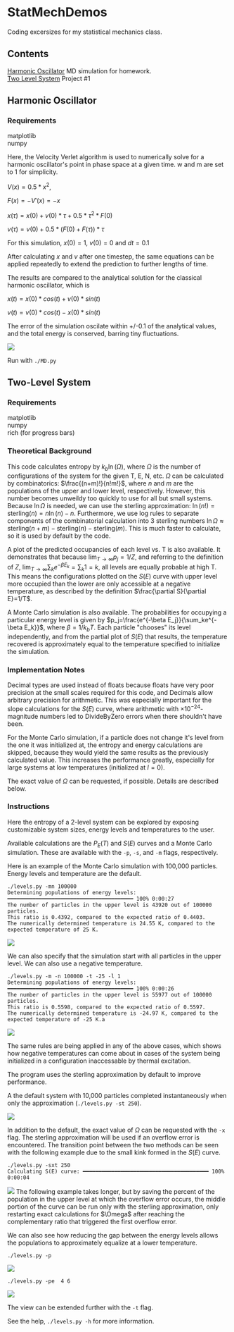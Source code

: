 # StatMechDemos
 Coding excersizes for my statistical mechanics class.

 ## Contents
 [Harmonic Oscillator](#harmonic-oscillator) MD simulation for homework.\
 [Two Level System](#two-level-system) Project #1

 ## Harmonic Oscillator

 ### Requirements
 matplotlib\
 numpy

 Here, the Velocity Verlet algorithm is used to numerically solve for a harmonic oscillator's point in phase space at a given time. w and m are set to 1 for simplicity.

 $V(x) = 0.5*x^2$,

 $F(x) = -V'(x) = -x$

 $x(τ) = x(0) + v(0) * τ + 0.5* τ^2 * F(0)$

 $v(τ) = v(0) + 0.5 * (F(0)+F(τ)) * τ$

 For this simulation, $x(0)=1$, $v(0)=0$ and $dt=0.1$

 After calculating $x$ and $v$ after one timestep, the same equations can be applied repeatedly to extend the prediction to further lengths of time.

 The results are compared to the analytical solution for the classical harmonic oscillator, which is

 $x(t) = x(0) * cos(t) + v(0) * sin(t)$

 $v(t) = v(0) * cos(t) - x(0) * sin(t)$

 The error of the simulation oscilate within +/-0.1 of the analytical values, and the total energy is conserved, barring tiny fluctuations.

 <img src="MD/MD.png">

  Run with `./MD.py`

  ## Two-Level System

  ### Requirements
  matplotlib\
  numpy\
  rich (for progress bars)

  ### Theoretical Background
  This code calculates entropy by $k_b\ln(\Omega)$, where $\Omega$ is the number of configurations of the system for the given T, E, N, etc. $\Omega$ can be calculated by combinatorics: $\frac{(n+m)!}{n!m!}$, where $n$ and $m$ are the populations of the upper and lower level, respectively. However, this number becomes unweildy too quickly to use for all but small systems. Because $\ln\Omega$ is needed, we can use the sterling approximation: $\ln(n!)=\text{sterling}(n) = n\ln(n)-n$. Furthermore, we use log rules to separate components of the combinatorial calculation into 3 sterling numbers $\ln\Omega \approx \text{sterling}(n+m) - \text{sterling}(n) - \text{sterling}(m)$. This is much faster to calculate, so it is used by default by the code.

  A plot of the predicted occupancies of each level vs. T is also available. It demonstrates that because $\lim_{T\to\infty}p_j=1/Z$, and referring to the definition of $Z$, $\lim_{T\to\infty}\sum_ke^{-\beta E_k}=\sum_k1=k$, all levels are equally probable at high T. This means the configurations plotted on the $S(E)$ curve with upper level more occupied than the lower are only accessible at a negative temperature, as described by the definition $\frac{\partial S}{\partial E}=1/T$.

  A Monte Carlo simulation is also available. The probabilities for occupying a particular energy level is given by $p_j=\frac{e^{-\beta E_j}}{\sum_ke^{-\beta E_k}}$, where $\beta=1/k_bT$. Each particle "chooses" its level independently, and from the partial plot of $S(E)$ that results, the temperature recovered is approximately equal to the temperature specified to initialize the simulation.

  ### Implementation Notes
  Decimal types are used instead of floats because floats have very poor precision at the small scales required for this code, and Decimals allow arbitrary precision for arithmetic. This was especially important for the slope calculations for the $S(E)$ curve, where arithmetic with $\times 10^{-24}$-magnitude numbers led to DivideByZero errors when there shouldn't have been.

  For the Monte Carlo simulation, if a particle does not change it's level from the one it was initialized at, the entropy and energy calculations are skipped, because they would yield the same results as the previously calculated value. This increases the performance greatly, especially for large systems at low temperatures (initialized at $l=0$).

  The exact value of $\Omega$ can be requested, if possible. Details are described below.

  ### Instructions

  Here the entropy of a 2-level system can be explored by exposing customizable system sizes, energy levels and temperatures to the user.

  Available calculations are the $P_E(T)$ and $S(E)$ curves and a Monte Carlo simulation. These are available with the `-p`, `-s`, and `-m` flags, respectively.

  Here is an example of the Monte Carlo simulation with 100,000 particles. Energy levels and temperature are the default.

  ```
  ./levels.py -mn 100000
  Determining populations of energy levels: ━━━━━━━━━━━━━━━━━━━━━━━━━━━━━━━━━━━━━━━━ 100% 0:00:27
  The number of particles in the upper level is 43920 out of 100000 particles.
  This ratio is 0.4392, compared to the expected ratio of 0.4403.
  The numerically determined temperature is 24.55 K, compared to the expected temperature of 25 K.

  ```
  <img src="levels/MonteCarlo100000N25K.png">


  We can also specify that the simulation start with all particles in the upper level. We can also use a negative temperature.

  ```
  ./levels.py -m -n 100000 -t -25 -l 1
  Determining populations of energy levels: ━━━━━━━━━━━━━━━━━━━━━━━━━━━━━━━━━━━━━━━━ 100% 0:00:26
  The number of particles in the upper level is 55977 out of 100000 particles.
  This ratio is 0.5598, compared to the expected ratio of 0.5597.
  The numerically determined temperature is -24.97 K, compared to the expected temperature of -25 K.a
  ```
  <img src="levels/neg_t_l_1.png">

  The same rules are being applied in any of the above cases, which shows how negative temperatures can come about in cases of the system being initialized in a configuration inaccessable by thermal excitation.


  The program uses the sterling approximation by default to improve performance.

  A the default system with 10,000 particles completed instantaneously when only the approximation (`./levels.py -st 250`).

  <img src="levels/SE_approx.png">

  In addition to the default, the exact value of $\Omega$ can be requested with the `-x` flag. The sterling approximation will be used if an overflow error is encountered. The transition point between the two methods can be seen with the following example due to the small kink formed in the $S(E)$ curve.
  ```
  ./levels.py -sxt 250
  Calculating S(E) curve: ━━━━━━━━━━━━━━━━━━━━━━━━━━━━━━━━━━━━━━━━ 100% 0:00:04
 ```
  <img src="levels/SE_transition.png">
  The following example takes longer, but by saving the percent of the population in the upper level at which the overflow error occurs, the middle portion of the curve can be run only with the sterling approximation, only restarting exact calculations for $\Omega$ after reaching the complementary ratio that triggered the first overflow error.


  We can also see how reducing the gap between the energy levels allows the populations to approximately equalize at a lower temperature.

  `./levels.py -p`

  <img src="levels/modest_gap.png">

  `./levels.py -pe  4 6`

  <img src="levels/small_gap.png">

  The view can be extended further with the `-t` flag.

  See the help, `./levels.py -h` for more information.
